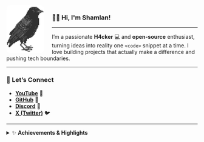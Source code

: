 <img align="left" src="assets/logo.png" width="100" style="margin-right: 20px; border-radius: 12px;">

### 👋🏻 Hi, I'm Shamlan!

---

I’m a passionate **H4cker** 💻 and **open-source** enthusiast, turning ideas into reality one `<code>` snippet at a time. I love building projects that actually make a difference and pushing tech boundaries.  

---

### 🔗 Let’s Connect
- [**YouTube**](https://www.youtube.com/@S𱎫) 🎥
- [**GitHub**](https://github.com/Shamlan311) 🐙
- [**Discord**](https://discord.gg/Hw3Kh4xgSE) 💬
- [**X (Twitter)**](https://www.x.com/ShamlanAlt) 🐦

---

<details>
<summary>✨ <b>Achievements & Highlights</b></summary>

![achievements](assets/achievements.svg)

</details>
